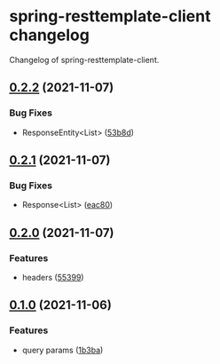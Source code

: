 # spring-resttemplate-client changelog

Changelog of spring-resttemplate-client.

## [0.2.2](https://github.com/tomasbjerre/spring-resttemplate-client/releases/tag/0.2.2) (2021-11-07)





### Bug Fixes

-  ResponseEntity<List<X>> ([53b8d](https://github.com/tomasbjerre/spring-resttemplate-client/commit/53b8d19615a89d1))  



## [0.2.1](https://github.com/tomasbjerre/spring-resttemplate-client/releases/tag/0.2.1) (2021-11-07)





### Bug Fixes

-  Response<List<X>> ([eac80](https://github.com/tomasbjerre/spring-resttemplate-client/commit/eac80b520f40f0c))  



## [0.2.0](https://github.com/tomasbjerre/spring-resttemplate-client/releases/tag/0.2.0) (2021-11-07)



### Features

-  headers ([55399](https://github.com/tomasbjerre/spring-resttemplate-client/commit/55399d586e82eca))  





## [0.1.0](https://github.com/tomasbjerre/spring-resttemplate-client/releases/tag/0.1.0) (2021-11-06)



### Features

-  query params ([1b3ba](https://github.com/tomasbjerre/spring-resttemplate-client/commit/1b3bac7d6fe4044))  





    